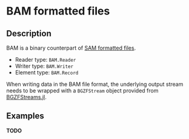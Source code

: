 BAM formatted files
===================

Description
-----------

BAM is a binary counterpart of [SAM formatted files](@ref).

* Reader type: `BAM.Reader`
* Writer type: `BAM.Writer`
* Element type: `BAM.Record`

When writing data in the BAM file format, the underlying output stream needs to
be wrapped with a `BGZFStream` object provided from
[BGZFStreams.jl](https://github.com/BioJulia/BGZFStreams.jl).


Examples
--------

**TODO**
